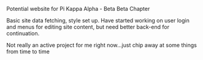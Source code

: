 Potential website for Pi Kappa Alpha - Beta Beta Chapter

Basic site data fetching, style set up. Have started working on user login and menus for editing site content, but need better back-end for continuation.

Not really an active project for me right now...just chip away at some things from time to time
